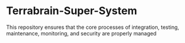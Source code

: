 # Terrabrain-Super-System
This repository ensures that the core processes of integration, testing, maintenance, monitoring, and security are properly managed
